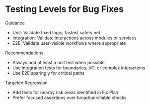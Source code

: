 # Testing Levels for Bug Fixes

Guidance
- Unit: Validate fixed logic; fastest safety net
- Integration: Validate interactions across modules or services
- E2E: Validate user-visible workflows where appropriate

Recommendations
- Always add at least a unit test when possible
- Use integration tests for boundaries, I/O, or complex interactions
- Use E2E sparingly for critical paths

Targeted Regression
- Add tests for nearby risk areas identified in Fix Plan
- Prefer focused assertions over broad/unreliable checks
